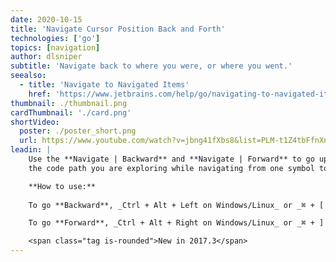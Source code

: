 ```yaml
---
date: 2020-10-15
title: 'Navigate Cursor Position Back and Forth'
technologies: ['go']
topics: [navigation]
author: dlsniper
subtitle: 'Navigate back to where you were, or where you went.'
seealso:
  - title: 'Navigate to Navigated Items'
    href: 'https://www.jetbrains.com/help/go/navigating-to-navigated-items.html'
thumbnail: ./thumbnail.png
cardThumbnail: './card.png'
shortVideo:
  poster: ./poster_short.png
  url: https://www.youtube.com/watch?v=jbng41fXbs8&list=PLM-t1Z4tbFfnXnghmtk6WVz10_pivOw25&index=8&t=0s
leadin: |
    Use the **Navigate | Backward** and **Navigate | Forward** to go up and down
    the code path you are exploring while navigating from one symbol to another. 

    **How to use:**
  
    To go **Backward**, _Ctrl + Alt + Left on Windows/Linux_ or _⌘ + [ on macOS_.

    To go **Forward**, _Ctrl + Alt + Right on Windows/Linux_ or _⌘ + ] on macOS_.

    <span class="tag is-rounded">New in 2017.3</span>
---
```

